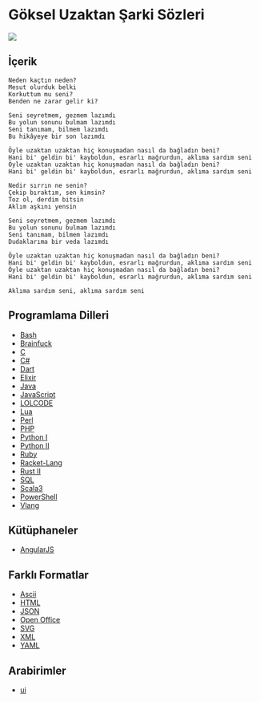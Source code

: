 # Göksel Uzaktan Şarki Sözleri
![](images/goksel.png)
## İçerik
```
Neden kaçtın neden?
Mesut olurduk belki
Korkuttum mu seni?
Benden ne zarar gelir ki?

Seni seyretmem, gezmem lazımdı
Bu yolun sonunu bulmam lazımdı
Seni tanımam, bilmem lazımdı
Bu hikâyeye bir son lazımdı

Öyle uzaktan uzaktan hiç konuşmadan nasıl da bağladın beni?
Hani bi' geldin bi' kayboldun, esrarlı mağrurdun, aklıma sardım seni
Öyle uzaktan uzaktan hiç konuşmadan nasıl da bağladın beni?
Hani bi' geldin bi' kayboldun, esrarlı mağrurdun, aklıma sardım seni

Nedir sırrın ne senin?
Çekip bıraktım, sen kimsin?
Toz ol, derdim bitsin
Aklım aşkını yensin

Seni seyretmem, gezmem lazımdı
Bu yolun sonunu bulmam lazımdı
Seni tanımam, bilmem lazımdı
Dudaklarıma bir veda lazımdı

Öyle uzaktan uzaktan hiç konuşmadan nasıl da bağladın beni?
Hani bi' geldin bi' kayboldun, esrarlı mağrurdun, aklıma sardım seni
Öyle uzaktan uzaktan hiç konuşmadan nasıl da bağladın beni?
Hani bi' geldin bi' kayboldun, esrarlı mağrurdun, aklıma sardım seni

Aklıma sardım seni, aklıma sardım seni
```
## Programlama Dilleri

- [Bash](./bash)
- [Brainfuck](./brainfuck/)
- [C](./C/)
- [C#](./csharp/)
- [Dart](./dart/)
- [Elixir](./elixir/)
- [Java](./java/)
- [JavaScript](./js/)
- [LOLCODE](./lolcode/)
- [Lua](./lua/)
- [Perl](./perl/)
- [PHP](./php/)
- [Python I](./py/)
- [Python II](./python/)
- [Ruby](./ruby/)
- [Racket-Lang](./racket-lang/)
- [Rust II](./rs/)
- [SQL](./sql/)
- [Scala3](./scala3/)
- [PowerShell](./powerShell/)
- [Vlang](./vlang/)
## Kütüphaneler

- [AngularJS](./library/angularjs/)

## Farklı Formatlar

- [Ascii](./AsciiTobinary/)
- [HTML](./html/)
- [JSON](./js/)
- [Open Office](./ODT/)
- [SVG](./svg/)
- [XML](./xml/)
- [YAML](./yaml/)

## Arabirimler

- [ui](./ui/)



